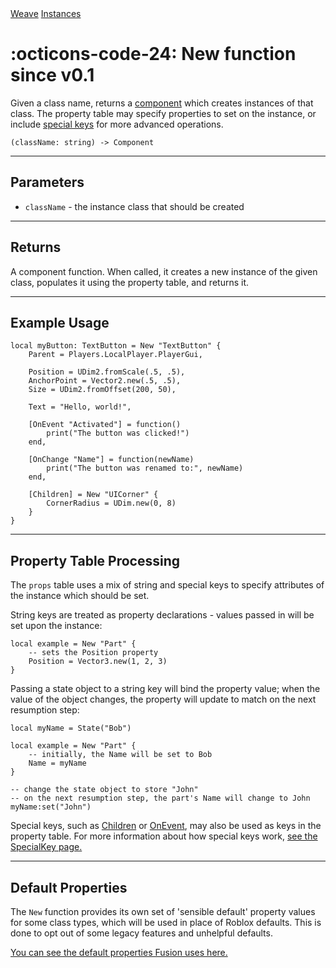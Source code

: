 <nav class="weavedoc-api-breadcrumbs">
	<a href="../..">Weave</a>
	<a href="..">Instances</a>
</nav>

<h1 class="weavedoc-api-header" markdown>
	<span class="weavedoc-api-icon" markdown>:octicons-code-24:</span>
	<span class="weavedoc-api-name">New</span>
	<span class="weavedoc-api-pills">
		<span class="weavedoc-api-pill-type">function</span>
		<span class="weavedoc-api-pill-since">since v0.1</span>
	</span>
</h1>

Given a class name, returns a [component](./component.md) which creates
instances of that class. The property table may specify properties to set on the
instance, or include [special keys](./specialkey.md) for more advanced
operations.

```luau
(className: string) -> Component
```

---

## Parameters

- `className` - the instance class that should be created

---

## Returns

A component function. When called, it creates a new instance of the given class,
populates it using the property table, and returns it.

---

## Example Usage

```luau
local myButton: TextButton = New "TextButton" {
	Parent = Players.LocalPlayer.PlayerGui,

	Position = UDim2.fromScale(.5, .5),
	AnchorPoint = Vector2.new(.5, .5),
	Size = UDim2.fromOffset(200, 50),

	Text = "Hello, world!",

	[OnEvent "Activated"] = function()
		print("The button was clicked!")
	end,

	[OnChange "Name"] = function(newName)
		print("The button was renamed to:", newName)
	end,

	[Children] = New "UICorner" {
		CornerRadius = UDim.new(0, 8)
	}
}
```

---

## Property Table Processing

The `props` table uses a mix of string and special keys to specify attributes of
the instance which should be set.

String keys are treated as property declarations - values passed in will be set
upon the instance:

```luau
local example = New "Part" {
	-- sets the Position property
	Position = Vector3.new(1, 2, 3)
}
```

Passing a state object to a string key will bind the property value; when the
value of the object changes, the property will update to match on the next
resumption step:

```luau
local myName = State("Bob")

local example = New "Part" {
	-- initially, the Name will be set to Bob
	Name = myName
}

-- change the state object to store "John"
-- on the next resumption step, the part's Name will change to John
myName:set("John")
```

Special keys, such as [Children](../children) or [OnEvent](../onevent), may also
be used as keys in the property table. For more information about how special
keys work, [see the SpecialKey page.](../../types/specialkey)

---

## Default Properties

The `New` function provides its own set of 'sensible default' property values
for some class types, which will be used in place of Roblox defaults. This is
done to opt out of some legacy features and unhelpful defaults.

[You can see the default properties Fusion uses here.](https://github.com/Elttob/Fusion/blob/main/src/Instances/defaultProps.lua)
